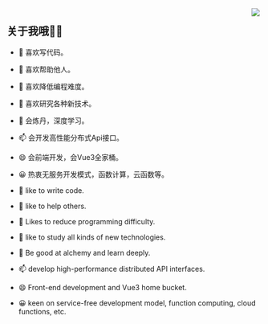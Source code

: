 <img align="right" src="https://github-readme-stats.vercel.app/api?username=jiayouzl&show_icons=true&icon_color=805AD5&text_color=718096&bg_color=ffffff&hide_title=true" />

## 关于我哦🙎‍♂️

- 🔭 喜欢写代码。
- 🌱 喜欢帮助他人。
- 👯 喜欢降低编程难度。
- 🤔 喜欢研究各种新技术。
- 💬 会炼丹，深度学习。
- 📫 会开发高性能分布式Api接口。
- 😄 会前端开发，会Vue3全家桶。
- 😀 热衷无服务开发模式，函数计算，云函数等。

- 🔭 like to write code.
- 🌱 like to help others.
- 👯 Likes to reduce programming difficulty.
- 🤔 like to study all kinds of new technologies.
- 💬 Be good at alchemy and learn deeply.
- 📫 develop high-performance distributed API interfaces.
- 😄 Front-end development and Vue3 home bucket.
- 😀 keen on service-free development model, function computing, cloud functions, etc.
